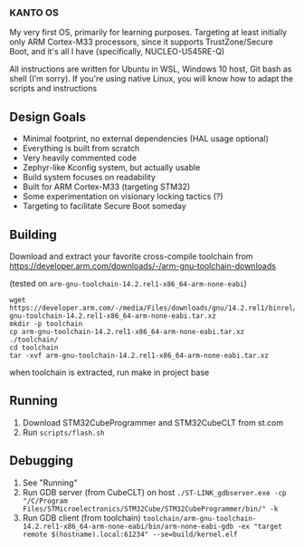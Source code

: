 ### KANTO OS ###

My very first OS, primarily for learning purposes. Targeting at least initially only ARM Cortex-M33 processors, since it supports TrustZone/Secure Boot, and it's all I have (specifically, NUCLEO-U545RE-Q)

All instructions are written for Ubuntu in WSL, Windows 10 host, Git bash as shell (I'm sorry). If you're using native
Linux, you will know how to adapt the scripts and instructions

## Design Goals ##
* Minimal footprint, no external dependencies (HAL usage optional)
* Everything is built from scratch
* Very heavily commented code
* Zephyr-like Kconfig system, but actually usable
* Build system focuses on readability
* Built for ARM Cortex-M33 (targeting STM32)
* Some experimentation on visionary locking tactics (?)
* Targeting to facilitate Secure Boot someday


## Building ##

Download and extract your favorite cross-compile toolchain from https://developer.arm.com/downloads/-/arm-gnu-toolchain-downloads

(tested on ```arm-gnu-toolchain-14.2.rel1-x86_64-arm-none-eabi```)

```
wget https://developer.arm.com/-/media/Files/downloads/gnu/14.2.rel1/binrel/arm-gnu-toolchain-14.2.rel1-x86_64-arm-none-eabi.tar.xz
mkdir -p toolchain
cp arm-gnu-toolchain-14.2.rel1-x86_64-arm-none-eabi.tar.xz ./toolchain/
cd toolchain
tar -xvf arm-gnu-toolchain-14.2.rel1-x86_64-arm-none-eabi.tar.xz
```

when toolchain is extracted, run make in project base

## Running ##

1. Download STM32CubeProgrammer and STM32CubeCLT from st.com
2. Run `scripts/flash.sh`

## Debugging ##
1. See "Running"
2. Run GDB server (from CubeCLT) on host `./ST-LINK_gdbserver.exe -cp "/C/Program Files/STMicroelectronics/STM32Cube/STM32CubeProgrammer/bin/" -k`
3. Run GDB client (from toolchain) `toolchain/arm-gnu-toolchain-14.2.rel1-x86_64-arm-none-eabi/bin/arm-none-eabi-gdb -ex "target remote $(hostname).local:61234" --se=build/kernel.elf`

